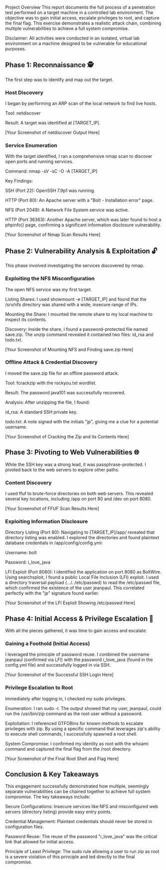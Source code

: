Project Overview
This report documents the full process of a penetration test performed on a target machine in a controlled lab environment. The objective was to gain initial access, escalate privileges to root, and capture the final flag. This exercise demonstrates a realistic attack chain, combining multiple vulnerabilities to achieve a full system compromise.

Disclaimer: All activities were conducted in an isolated, virtual lab environment on a machine designed to be vulnerable for educational purposes.

## Phase 1: Reconnaissance 🕵️
The first step was to identify and map out the target.

### Host Discovery
I began by performing an ARP scan of the local network to find live hosts.

Tool: netdiscover

Result: A target was identified at [TARGET_IP].

[Your Screenshot of netdiscover Output Here]

### Service Enumeration
With the target identified, I ran a comprehensive nmap scan to discover open ports and running services.

Command: nmap -sV -sC -O -A [TARGET_IP]

Key Findings:

SSH (Port 22): OpenSSH 7.9p1 was running.

HTTP (Port 80): An Apache server with a "Bolt - Installation error" page.

NFS (Port 2049): A Network File System service was active.

HTTP (Port 36363): Another Apache server, which was later found to host a phpinfo() page, confirming a significant information disclosure vulnerability.

[Your Screenshot of Nmap Scan Results Here]

## Phase 2: Vulnerability Analysis & Exploitation 🔓
This phase involved investigating the services discovered by nmap.

### Exploiting the NFS Misconfiguration
The open NFS service was my first target.

Listing Shares: I used showmount -e [TARGET_IP] and found that the /srv/nfs directory was shared with a wide, insecure range of IPs.

Mounting the Share: I mounted the remote share to my local machine to inspect its contents.

Discovery: Inside the share, I found a password-protected file named save.zip. The unzip command revealed it contained two files: id_rsa and todo.txt.

[Your Screenshot of Mounting NFS and Finding save.zip Here]

### Offline Attack & Credential Discovery
I moved the save.zip file for an offline password attack.

Tool: fcrackzip with the rockyou.txt wordlist.

Result: The password java101 was successfully recovered.

Analysis: After unzipping the file, I found:

id_rsa: A standard SSH private key.

todo.txt: A note signed with the initials "jp", giving me a clue for a potential username.

[Your Screenshot of Cracking the Zip and its Contents Here]

## Phase 3: Pivoting to Web Vulnerabilities 🌐
While the SSH key was a strong lead, it was passphrase-protected. I pivoted back to the web servers to explore other paths.

### Content Discovery
I used ffuf to brute-force directories on both web servers. This revealed several key locations, including /app on port 80 and /dev on port 8080.

[Your Screenshot of FFUF Scan Results Here]

### Exploiting Information Disclosure
Directory Listing (Port 80): Navigating to [TARGET_IP]/app/ revealed that directory listing was enabled. I explored the directories and found plaintext database credentials in /app/config/config.yml:

Username: bolt

Password: i_love_java

LFI Exploit (Port 8080): I identified the application on port 8080 as BoltWire. Using searchsploit, I found a public Local File Inclusion (LFI) exploit. I used a directory traversal payload (.../../etc/passwd) to read the /etc/passwd file, which confirmed the existence of the user jeanpaul. This correlated perfectly with the "jp" signature found earlier.

[Your Screenshot of the LFI Exploit Showing /etc/passwd Here]

## Phase 4: Initial Access & Privilege Escalation 🚀
With all the pieces gathered, it was time to gain access and escalate.

### Gaining a Foothold (Initial Access)
I leveraged the principle of password reuse. I combined the username jeanpaul (confirmed via LFI) with the password i_love_java (found in the config.yml file) and successfully logged in via SSH.

[Your Screenshot of the Successful SSH Login Here]

### Privilege Escalation to Root
Immediately after logging in, I checked my sudo privileges.

Enumeration: I ran sudo -l. The output showed that my user, jeanpaul, could run the /usr/bin/zip command as the root user without a password.

Exploitation: I referenced GTFOBins for known methods to escalate privileges with zip. By using a specific command that leverages zip's ability to execute shell commands, I successfully spawned a root shell.

System Compromise: I confirmed my identity as root with the whoami command and captured the final flag from the /root directory.

[Your Screenshot of the Final Root Shell and Flag Here]

## Conclusion & Key Takeaways
This engagement successfully demonstrated how multiple, seemingly separate vulnerabilities can be chained together to achieve full system compromise. The key takeaways include:

Secure Configurations: Insecure services like NFS and misconfigured web servers (directory listing) provide easy entry points.

Credential Management: Plaintext credentials should never be stored in configuration files.

Password Reuse: The reuse of the password "i_love_java" was the critical link that allowed for initial access.

Principle of Least Privilege: The sudo rule allowing a user to run zip as root is a severe violation of this principle and led directly to the final compromise.
